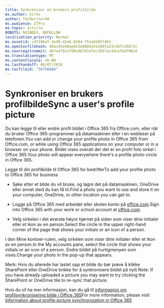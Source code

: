 ```yaml
---
title: Synkroniser en brukers profilbilde
ms.author: kirks
author: Techwriter40
ms.audience: ITPro
ms.topic: article
ROBOTS: NOINDEX, NOFOLLOW
localization_priority: Normal
ms.assetid: cd7196af-3ed9-42e6-b594-f51ad265fd63
ms.openlocfilehash: 98acd5e40ae913e8804241498fa23c34fc36673c
ms.sourcegitcommit: 4b7e478ce700c0b781efec3857ac4dce5bdf00c6
ms.translationtype: MT
ms.contentlocale: nb-NO
ms.lasthandoff: 06/07/2019
ms.locfileid: "34756686"
---
```

# <a name="sync-a-users-profile-picture"></a><span data-ttu-id="65a43-102">Synkroniser en brukers profilbilde</span><span class="sxs-lookup"><span data-stu-id="65a43-102">Sync a user's profile picture</span></span>

<span data-ttu-id="65a43-103">Du kan legge til eller endre profil bildet i Office 365 fra Office.com, eller når du bruker Office 365-programmer på datamaskinen eller i en webleser på telefonen.</span><span class="sxs-lookup"><span data-stu-id="65a43-103">You can add or change your profile photo in Office 365 from Office.com, or while using Office 365 applications on your computer or in a browser on your phone.</span></span> <span data-ttu-id="65a43-104">Bildet vises overalt der det er en profil foto sirkel i Office 365.</span><span class="sxs-lookup"><span data-stu-id="65a43-104">Your photo will appear everywhere there's a profile photo circle in Office 365.</span></span>

<span data-ttu-id="65a43-105">Legge til din profilbilde til Office 365 for bedrifter</span><span class="sxs-lookup"><span data-stu-id="65a43-105">To add your profile photo to Office 365 for business</span></span>

- <span data-ttu-id="65a43-106">Søke etter et bilde du vil bruke, og lagre det på datamaskinen, OneDrive eller annet sted du kan få til.</span><span class="sxs-lookup"><span data-stu-id="65a43-106">Find a photo you want to use and store it on your computer, OneDrive, or other location you can get to.</span></span>

- <span data-ttu-id="65a43-107">Logge på Office 365 med arbeidet eller skolen konto på [office.com](http://www.office.com).</span><span class="sxs-lookup"><span data-stu-id="65a43-107">Sign into Office 365 with your work or school account at [office.com](http://www.office.com).</span></span>

- <span data-ttu-id="65a43-108">Velg sirkelen i det øverste høyre hjørnet på siden som viser dine initialer eller et ikon av en person.</span><span class="sxs-lookup"><span data-stu-id="65a43-108">Select the circle in the upper right-hand corner of the page that shows your initials or an icon of a person.</span></span>

<span data-ttu-id="65a43-109">I den Mine kontoer-ruten, velg sirkelen som viser dine initialer eller et ikon av en person.</span><span class="sxs-lookup"><span data-stu-id="65a43-109">In the My accounts pane, select the circle that shows your initials or an icon of a person.</span></span> <span data-ttu-id="65a43-110">Endre bildet på hurtigmenyen som vises.</span><span class="sxs-lookup"><span data-stu-id="65a43-110">Change your photo in the pop-up that appears.</span></span>

<span data-ttu-id="65a43-111">Merk: Hvis du allerede har lastet opp et bilde du bør prøve å klikke SharePoint eller OneDrive brikke for å synkronisere bildet på nytt.</span><span class="sxs-lookup"><span data-stu-id="65a43-111">Note: If you have already uploaded a picture you may want to try clicking the SharePoint or OneDrive tile to re-sync that picture.</span></span>

<span data-ttu-id="65a43-112">Hvis du vil ha mer informasjon, kan du gå til [informasjon om profilsynkronisering bilde i Office 365](https://support.office.com/article/information-about-profile-picture-synchronization-in-office-365-20594d76-d054-4af4-a660-401133e3d48a?ui=en-US&amp;rs=en-US&amp;ad=US)</span><span class="sxs-lookup"><span data-stu-id="65a43-112">For more information, please visit [Information about profile picture synchronization in Office 365](https://support.office.com/article/information-about-profile-picture-synchronization-in-office-365-20594d76-d054-4af4-a660-401133e3d48a?ui=en-US&amp;rs=en-US&amp;ad=US)</span></span>

